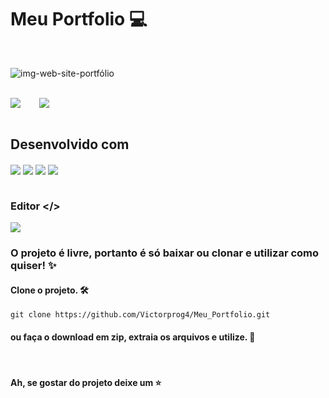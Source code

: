 # Meu Portfolio 💻

<br>

![img-web-site-portfólio](https://user-images.githubusercontent.com/100080203/222204141-33432736-eb0c-4137-b1c3-59c403795212.png)
<br><br>

<div>

</div> 
<a href="https://www.behance.net/gallery/163125511/Meu-Portfolio" style="margin-right: 30px"><img src="https://user-images.githubusercontent.com/100080203/222310333-7c757c2c-aded-440c-8b97-f4d965f128dd.png"></a><a href="https://victorhugo.tech/"><img src="https://user-images.githubusercontent.com/100080203/222313084-f4ad9719-433e-4b44-8633-27f3480aec8a.png"></a>
<div><br>
<h2>
  Desenvolvido com
</h2>
  <img align="center" src="https://img.shields.io/badge/JavaScript-F7DF1E?style=for-the-badge&logo=javascript&logoColor=black">
  <img align="center" src="https://img.shields.io/badge/HTML-E34E26?style=for-the-badge&logo=html5&logoColor=white" />
  <img align="center" src="https://img.shields.io/badge/Sass-CC6699?style=for-the-badge&logo=sass&logoColor=white" />
  <img align="center" src="https://img.shields.io/badge/CSS3-1572B6?style=for-the-badge&logo=css3&logoColor=white" />
</div><br>

### Editor </>
<img align="center" src="https://img.shields.io/badge/Visual_Studio_Code-0078D4?style=for-the-badge&logo=visual%20studio%20code&logoColor=white" />

<br>

### O projeto é livre, portanto é só baixar ou clonar e utilizar como quiser! ✨

#### Clone o projeto. 🛠️
`git clone https://github.com/Victorprog4/Meu_Portfolio.git`

#### ou faça o download em zip, extraia os arquivos e utilize. 📁
<br>

#### Ah, se gostar do projeto deixe um ⭐
